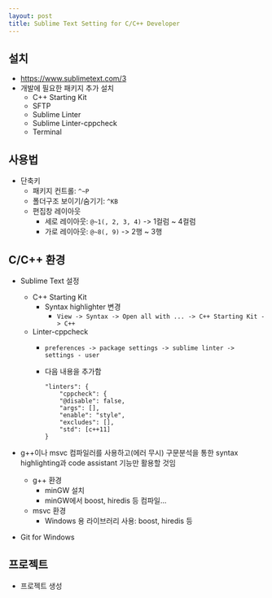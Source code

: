 ```yaml
---
layout: post
title: Sublime Text Setting for C/C++ Developer
---
```


설치
----

-   https://www.sublimetext.com/3
-   개발에 필요한 패키지 추가 설치
    -   C++ Starting Kit
    -   SFTP
    -   Sublime Linter
    -   Sublime Linter-cppcheck
    -   Terminal

사용법
------

-   단축키
    -   패키지 컨트롤: `^~P`
    -   폴더구조 보이기/숨기기: `^KB`
    -   편집창 레이아웃
        - 세로 레이아웃: `@~1(, 2, 3, 4)` -> 1컬럼 ~ 4컬럼
        - 가로 레이아웃: `@~8(, 9)` -> 2행 ~ 3행

C/C++ 환경
----------

-   Sublime Text 설정
    -   C++ Starting Kit
        -   Syntax highlighter 변경
            -   `View -> Syntax -> Open all with ... -> C++ Starting Kit -> C++`
    -   Linter-cppcheck
        -   `preferences -> package settings -> sublime linter -> settings - user`
        -   다음 내용을 추가함
        
            ```
            "linters": {
                "cppcheck": {
                "@disable": false,
                "args": [],
                "enable": "style",
                "excludes": [],
                "std": [c++11]
            }
            ```

-   g++이나 msvc 컴파일러를 사용하고(에러 무시) 구문분석을 통한 syntax highlighting과 code assistant 기능만 활용할 것임
    -   g++ 환경
        -   minGW 설치
        -   minGW에서 boost, hiredis 등 컴파일…
    -   msvc 환경
        -   Windows 용 라이브러리 사용: boost, hiredis 등
-   Git for Windows

프로젝트
--------

-   프로젝트 생성
